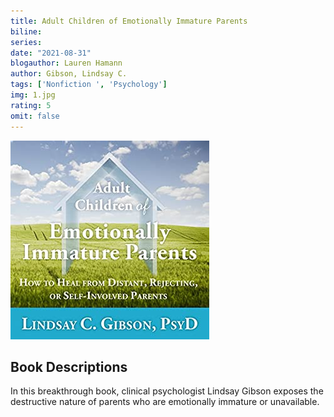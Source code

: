 ```yaml
---
title: Adult Children of Emotionally Immature Parents
biline:
series:
date: "2021-08-31"
blogauthor: Lauren Hamann
author: Gibson, Lindsay C.
tags: ['Nonfiction ', 'Psychology']
img: 1.jpg
rating: 5
omit: false
---
```


![Book Cover](1.jpg)


## Book Descriptions

In this breakthrough book, clinical psychologist Lindsay Gibson exposes the destructive nature of parents who are emotionally immature or unavailable.